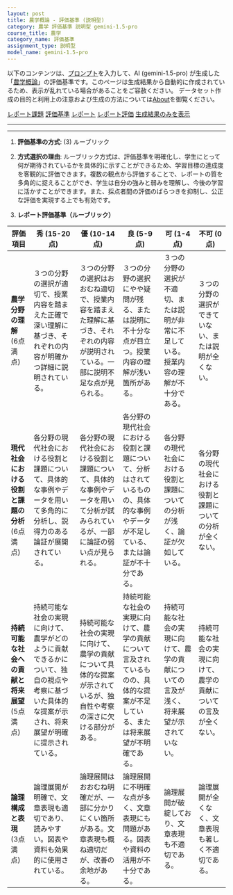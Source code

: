 ```yaml
---
layout: post
title: 農学概論 - 評価基準 (説明型)
category: 農学 評価基準 説明型 gemini-1.5-pro
course_title: 農学
category_name: 評価基準
assignment_type: 説明型
model_name: gemini-1.5-pro
---
```


以下のコンテンツは、[プロンプト](https://github.com/takedatoshiyuki/synthetic_assignments/tree/main/generated/農学/gemini-1.5-pro/prompt_評価基準-説明型.md)を入力して、AI (gemini-1.5-pro) が生成した「[農学概論](/contents/農学/)」の評価基準です。このページは生成結果から自動的に作成されているため、表示が乱れている場合があることをご容赦ください。
データセット作成の目的と利用上の注意および生成の方法については[About](/About)を御覧ください。

[レポート課題](../レポート課題-説明型)
[評価基準](../評価基準-説明型)
[レポート](../レポート-説明型)
[レポート評価](../レポート評価-説明型)
[生成結果のみを表示](https://github.com/takedatoshiyuki/synthetic_assignments/tree/main/generated/農学/gemini-1.5-pro/評価基準-説明型.md)
  

***
***
  
1. **評価基準の方式**: (3) ルーブリック

2. **方式選択の理由**: ルーブリック方式は、評価基準を明確化し、学生にとって何が期待されているかを具体的に示すことができるため、学習目標の達成度を客観的に評価できます。複数の観点から評価することで、レポートの質を多角的に捉えることができ、学生は自分の強みと弱みを理解し、今後の学習に活かすことができます。また、採点者間の評価のばらつきを抑制し、公正な評価を実現する上でも有効です。

3. **レポート評価基準（ルーブリック）**

| 評価項目 | 秀 (15-20点) | 優 (10-14点) | 良 (5-9点) | 可 (1-4点) | 不可 (0点) |
|---|---|---|---|---|---|
| **農学分野の理解** (6点満点) | ３つの分野の選択が適切で、授業内容を踏まえた正確で深い理解に基づき、それぞれの内容が明確かつ詳細に説明されている。 | ３つの分野の選択はおおむね適切で、授業内容を踏まえた理解に基づき、それぞれの内容が説明されている。一部に説明不足な点が見られる。 | ３つの分野の選択にやや疑問が残る、または説明に不十分な点が目立つ。授業内容の理解が浅い箇所がある。 | ３つの分野の選択が不適切、または説明が非常に不足している。授業内容の理解が不十分である。 | ３つの分野の選択ができていない、または説明が全くない。 |
| **現代社会における役割と課題の分析** (6点満点) | 各分野の現代社会における役割と課題について、具体的な事例やデータを用いて多角的に分析し、説得力のある論証が展開されている。 | 各分野の現代社会における役割と課題について、具体的な事例やデータを用いて分析が試みられているが、一部に論証の弱い点が見られる。 | 各分野の現代社会における役割と課題について、分析はされているものの、具体的な事例やデータが不足している、または論証が不十分である。 | 各分野の現代社会における役割と課題についての分析が浅く、論証が欠如している。 | 各分野の現代社会における役割と課題についての分析が全くない。 |
| **持続可能な社会への貢献と将来展望** (5点満点) | 持続可能な社会の実現に向けて、農学がどのように貢献できるかについて、独自の視点や考察に基づいた具体的な提案が示され、将来展望が明確に提示されている。 | 持続可能な社会の実現に向けて、農学の貢献について具体的な提案が示されているが、独自性や考察の深さに欠ける部分がある。 | 持続可能な社会の実現に向けて、農学の貢献について言及されているものの、具体的な提案が不足している、または将来展望が不明確である。 | 持続可能な社会の実現に向けて、農学の貢献についての言及が浅く、将来展望が示されていない。 | 持続可能な社会の実現に向けて、農学の貢献についての言及が全くない。 |
| **論理構成と表現** (3点満点) | 論理展開が明確で、文章表現も適切であり、読みやすい。図表や資料も効果的に使用されている。 | 論理展開はおおむね明確だが、一部に分かりにくい箇所がある。文章表現も概ね適切だが、改善の余地がある。 | 論理展開に不明確な点が多く、文章表現にも問題がある。図表や資料の活用が不十分である。 | 論理展開が破綻しており、文章表現も不適切である。 | 論理展開が全くなく、文章表現も著しく不適切である。 |
